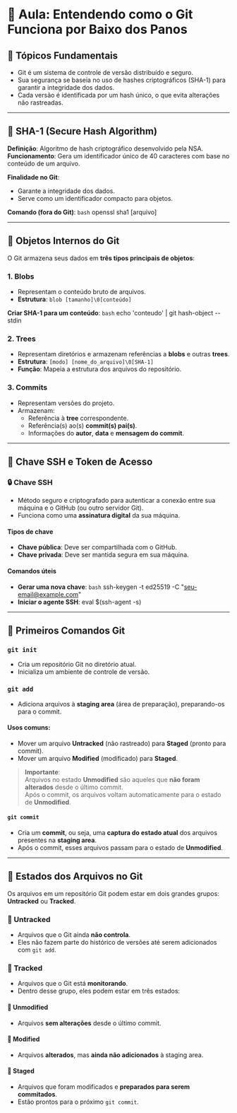 # 🧠 Aula: Entendendo como o Git Funciona por Baixo dos Panos

## 🔑 Tópicos Fundamentais

- Git é um sistema de controle de versão distribuído e seguro.
- Sua segurança se baseia no uso de hashes criptográficos (SHA-1) para garantir a integridade dos dados.
- Cada versão é identificada por um hash único, o que evita alterações não rastreadas.

---
## 🔐 SHA-1 (Secure Hash Algorithm)

**Definição**: Algoritmo de hash criptográfico desenvolvido pela NSA.  
**Funcionamento**: Gera um identificador único de 40 caracteres com base no conteúdo de um arquivo.

**Finalidade no Git**:
- Garante a integridade dos dados.
- Serve como um identificador compacto para objetos.

**Comando (fora do Git)**:
`bash`
openssl sha1 [arquivo]

---
## 🧱 Objetos Internos do Git

O Git armazena seus dados em **três tipos principais de objetos**:

### 1. Blobs

- Representam o conteúdo bruto de arquivos.
- **Estrutura**: `blob [tamanho]\0[conteúdo]`

**Criar SHA-1 para um conteúdo**:
`bash`
echo 'conteudo' | git hash-object --stdin

### 2. Trees

- Representam diretórios e armazenam referências a **blobs** e outras **trees**.
- **Estrutura**: `[modo] [nome_do_arquivo]\0[SHA-1]`
- **Função**: Mapeia a estrutura dos arquivos do repositório.

### 3. Commits

- Representam versões do projeto.
- Armazenam:
  - Referência à **tree** correspondente.
  - Referência(s) ao(s) **commit(s) pai(s)**.
  - Informações do **autor**, **data** e **mensagem do commit**.

---
## 🔐 Chave SSH e Token de Acesso

### 🔒 Chave SSH

- Método seguro e criptografado para autenticar a conexão entre sua máquina e o GitHub (ou outro servidor Git).
- Funciona como uma **assinatura digital** da sua máquina.

#### Tipos de chave

- **Chave pública**: Deve ser compartilhada com o GitHub.
- **Chave privada**: Deve ser mantida segura em sua máquina.

#### Comandos úteis

- **Gerar uma nova chave**:
`bash`
ssh-keygen -t ed25519 -C "seu-email@example.com"
- **Iniciar o agente SSH**: eval $(ssh-agent -s)

---
## 🚀 Primeiros Comandos Git

### `git init`

- Cria um repositório Git no diretório atual.
- Inicializa um ambiente de controle de versão.

### `git add`

- Adiciona arquivos à **staging area** (área de preparação), preparando-os para o commit.

#### Usos comuns:

- Mover um arquivo **Untracked** (não rastreado) para **Staged** (pronto para commit).
- Mover um arquivo **Modified** (modificado) para **Staged**.

> **Importante**:  
> Arquivos no estado **Unmodified** são aqueles que **não foram alterados** desde o último commit.  
> Após o commit, os arquivos voltam automaticamente para o estado de **Unmodified**.

#### `git commit`

- Cria um **commit**, ou seja, uma **captura do estado atual** dos arquivos presentes na **staging area**.
- Após o commit, esses arquivos passam para o estado de **Unmodified**.

---
## 📂 Estados dos Arquivos no Git

Os arquivos em um repositório Git podem estar em dois grandes grupos: **Untracked** ou **Tracked**.

### 🔸 Untracked

- Arquivos que o Git ainda **não controla**.
- Eles não fazem parte do histórico de versões até serem adicionados com `git add`.

### 🔸 Tracked

- Arquivos que o Git está **monitorando**.
- Dentro desse grupo, eles podem estar em três estados:

#### 🔹 Unmodified

- Arquivos **sem alterações** desde o último commit.

#### 🔹 Modified

- Arquivos **alterados**, mas **ainda não adicionados** à staging area.

#### 🔹 Staged

- Arquivos que foram modificados e **preparados para serem commitados**.
- Estão prontos para o próximo `git commit`.



